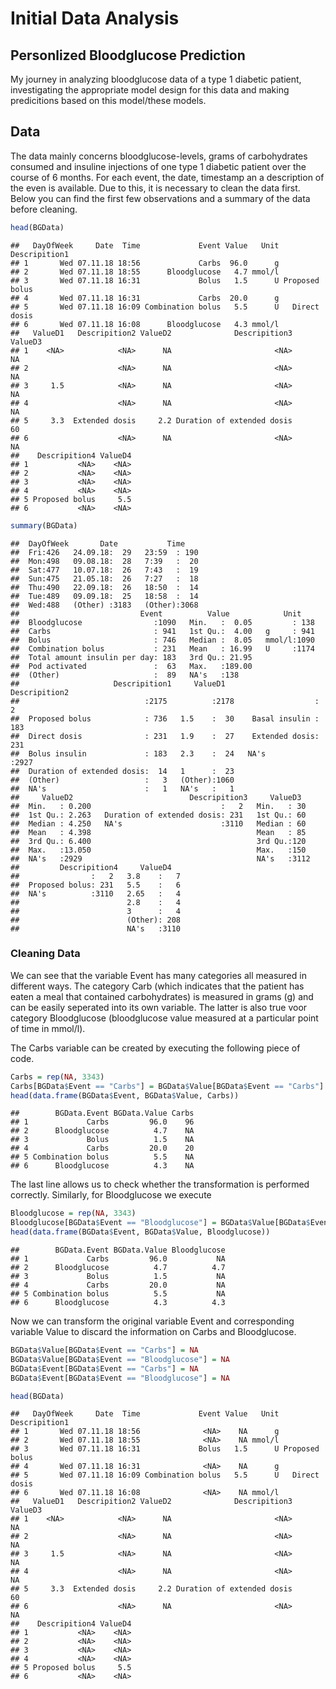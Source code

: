 Initial Data Analysis
================

Personlized Bloodglucose Prediction
-----------------------------------

My journey in analyzing bloodglucose data of a type 1 diabetic patient, investigating the appropriate model design for this data and making predicitions based on this model/these models.

Data
----

The data mainly concerns bloodglucose-levels, grams of carbohydrates consumed and insuline injections of one type 1 diabetic patient over the course of 6 months. For each event, the date, timestamp an a description of the even is available. Due to this, it is necessary to clean the data first. Below you can find the first few observations and a summary of the data before cleaning.

``` r
head(BGData)
```

    ##   DayOfWeek     Date  Time             Event Value   Unit  Descripition1
    ## 1       Wed 07.11.18 18:56             Carbs  96.0      g               
    ## 2       Wed 07.11.18 18:55      Bloodglucose   4.7 mmol/l               
    ## 3       Wed 07.11.18 16:31             Bolus   1.5      U Proposed bolus
    ## 4       Wed 07.11.18 16:31             Carbs  20.0      g               
    ## 5       Wed 07.11.18 16:09 Combination bolus   5.5      U   Direct dosis
    ## 6       Wed 07.11.18 16:08      Bloodglucose   4.3 mmol/l               
    ##   ValueD1   Descripition2 ValueD2              Descripition3 ValueD3
    ## 1    <NA>            <NA>      NA                       <NA>      NA
    ## 2                    <NA>      NA                       <NA>      NA
    ## 3     1.5            <NA>      NA                       <NA>      NA
    ## 4                    <NA>      NA                       <NA>      NA
    ## 5     3.3  Extended dosis     2.2 Duration of extended dosis      60
    ## 6                    <NA>      NA                       <NA>      NA
    ##    Descripition4 ValueD4
    ## 1           <NA>    <NA>
    ## 2           <NA>    <NA>
    ## 3           <NA>    <NA>
    ## 4           <NA>    <NA>
    ## 5 Proposed bolus     5.5
    ## 6           <NA>    <NA>

``` r
summary(BGData)
```

    ##  DayOfWeek       Date           Time     
    ##  Fri:426   24.09.18:  29   23:59  : 190  
    ##  Mon:498   09.08.18:  28   7:39   :  20  
    ##  Sat:477   10.07.18:  26   7:43   :  19  
    ##  Sun:475   21.05.18:  26   7:27   :  18  
    ##  Thu:490   22.09.18:  26   18:50  :  14  
    ##  Tue:489   09.09.18:  25   18:58  :  14  
    ##  Wed:488   (Other) :3183   (Other):3068  
    ##                           Event          Value            Unit     
    ##  Bloodglucose                :1090   Min.   :  0.05         : 138  
    ##  Carbs                       : 941   1st Qu.:  4.00   g     : 941  
    ##  Bolus                       : 746   Median :  8.05   mmol/l:1090  
    ##  Combination bolus           : 231   Mean   : 16.99   U     :1174  
    ##  Total amount insulin per day: 183   3rd Qu.: 21.95                
    ##  Pod activated               :  63   Max.   :189.00                
    ##  (Other)                     :  89   NA's   :138                   
    ##                     Descripition1     ValueD1             Descripition2 
    ##                            :2175          :2178                  :   2  
    ##  Proposed bolus            : 736   1.5    :  30    Basal insulin : 183  
    ##  Direct dosis              : 231   1.9    :  27    Extended dosis: 231  
    ##  Bolus insulin             : 183   2.3    :  24   NA's           :2927  
    ##  Duration of extended dosis:  14   1      :  23                         
    ##  (Other)                   :   3   (Other):1060                         
    ##  NA's                      :   1   NA's   :   1                         
    ##     ValueD2                          Descripition3     ValueD3    
    ##  Min.   : 0.200                             :   2   Min.   : 30   
    ##  1st Qu.: 2.263   Duration of extended dosis: 231   1st Qu.: 60   
    ##  Median : 4.250   NA's                      :3110   Median : 60   
    ##  Mean   : 4.398                                     Mean   : 85   
    ##  3rd Qu.: 6.400                                     3rd Qu.:120   
    ##  Max.   :13.050                                     Max.   :150   
    ##  NA's   :2929                                       NA's   :3112  
    ##         Descripition4     ValueD4    
    ##                :   2   3.8    :   7  
    ##  Proposed bolus: 231   5.5    :   6  
    ##  NA's          :3110   2.65   :   4  
    ##                        2.8    :   4  
    ##                        3      :   4  
    ##                        (Other): 208  
    ##                        NA's   :3110

### Cleaning Data

We can see that the variable Event has many categories all measured in different ways. The category Carb (which indicates that the patient has eaten a meal that contained carbohydrates) is measured in grams (g) and can be easily seperated into its own variable. The latter is also true voor category Bloodglucose (bloodglucose value measured at a particular point of time in mmol/l).

The Carbs variable can be created by executing the following piece of code.

``` r
Carbs = rep(NA, 3343)
Carbs[BGData$Event == "Carbs"] = BGData$Value[BGData$Event == "Carbs"]
head(data.frame(BGData$Event, BGData$Value, Carbs))
```

    ##        BGData.Event BGData.Value Carbs
    ## 1             Carbs         96.0    96
    ## 2      Bloodglucose          4.7    NA
    ## 3             Bolus          1.5    NA
    ## 4             Carbs         20.0    20
    ## 5 Combination bolus          5.5    NA
    ## 6      Bloodglucose          4.3    NA

The last line allows us to check whether the transformation is performed correctly. Similarly, for Bloodglucose we execute

``` r
Bloodglucose = rep(NA, 3343)
Bloodglucose[BGData$Event == "Bloodglucose"] = BGData$Value[BGData$Event == "Bloodglucose"]
head(data.frame(BGData$Event, BGData$Value, Bloodglucose))
```

    ##        BGData.Event BGData.Value Bloodglucose
    ## 1             Carbs         96.0           NA
    ## 2      Bloodglucose          4.7          4.7
    ## 3             Bolus          1.5           NA
    ## 4             Carbs         20.0           NA
    ## 5 Combination bolus          5.5           NA
    ## 6      Bloodglucose          4.3          4.3

Now we can transform the original variable Event and corresponding variable Value to discard the information on Carbs and Bloodglucose.

``` r
BGData$Value[BGData$Event == "Carbs"] = NA
BGData$Value[BGData$Event == "Bloodglucose"] = NA
BGData$Event[BGData$Event == "Carbs"] = NA
BGData$Event[BGData$Event == "Bloodglucose"] = NA

head(BGData)
```

    ##   DayOfWeek     Date  Time             Event Value   Unit  Descripition1
    ## 1       Wed 07.11.18 18:56              <NA>    NA      g               
    ## 2       Wed 07.11.18 18:55              <NA>    NA mmol/l               
    ## 3       Wed 07.11.18 16:31             Bolus   1.5      U Proposed bolus
    ## 4       Wed 07.11.18 16:31              <NA>    NA      g               
    ## 5       Wed 07.11.18 16:09 Combination bolus   5.5      U   Direct dosis
    ## 6       Wed 07.11.18 16:08              <NA>    NA mmol/l               
    ##   ValueD1   Descripition2 ValueD2              Descripition3 ValueD3
    ## 1    <NA>            <NA>      NA                       <NA>      NA
    ## 2                    <NA>      NA                       <NA>      NA
    ## 3     1.5            <NA>      NA                       <NA>      NA
    ## 4                    <NA>      NA                       <NA>      NA
    ## 5     3.3  Extended dosis     2.2 Duration of extended dosis      60
    ## 6                    <NA>      NA                       <NA>      NA
    ##    Descripition4 ValueD4
    ## 1           <NA>    <NA>
    ## 2           <NA>    <NA>
    ## 3           <NA>    <NA>
    ## 4           <NA>    <NA>
    ## 5 Proposed bolus     5.5
    ## 6           <NA>    <NA>

